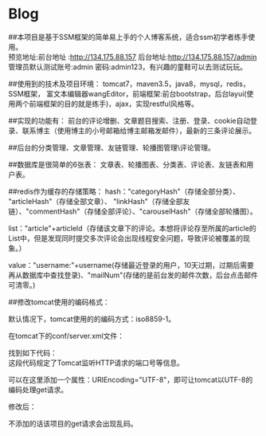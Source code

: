 # Blog
##本项目是基于SSM框架的简单易上手的个人博客系统，适合ssm初学者练手使用。    
预览地址:前台地址 :http://134.175.88.157 后台地址:http://134.175.88.157/admin    管理员默认测试账号:admin 密码:admin123，有兴趣的童鞋可以去测试玩玩。

##使用到的技术及项目环境：
tomcat7，maven3.5，java8，mysql，redis，SSM框架， 富文本编辑器wangEditor，前端框架:前台bootstrap，后台layui(使用两个前端框架的目的就是练手)，ajax，实现restful风格等。

##实现的功能有：
前台的评论增删、文章题目搜索、注册、登录、cookie自动登录、联系博主（使用博主的小号邮箱给博主邮箱发邮件），最新的三条评论展示。

##后台的分类管理、文章管理、友链管理、轮播图管理\评论管理。

##数据库是很简单的6张表：
文章表、轮播图表、分类表、评论表、友链表和用户表。

##redis作为缓存的存储策略：
hash："categoryHash"（存储全部分类）、 "articleHash"（存储全部文章）、 "linkHash"（存储全部友链）、"commentHash"（存储全部评论）、"carouselHash"（存储全部轮播图）。

list："article"+articleId（存储该文章下的评论。本想将评论存至所属的article的List中，但是发现同时提交多次评论会出现线程安全问题，导致评论被覆盖的现象。）

value："username:"+username(存储最近登录的用户，10天过期，过期后需要再从数据库中查找登录)、"mailNum"(存储的是前台发的邮件次数，后台点击邮件可清零。)

##修改tomcat使用的编码格式：

默认情况下，tomcat使用的的编码方式：iso8859-1。

在tomcat下的conf/server.xml文件：

找到如下代码：    
<Connector port="8080" protocol="HTTP/1.1" connectionTimeout="20000" redirectPort="8443" />
这段代码规定了Tomcat监听HTTP请求的端口号等信息。

可以在这里添加一个属性：URIEncoding="UTF-8"，即可让tomcat以UTF-8的编码处理get请求。

修改后：
<Connector port="8080"  protocol="HTTP/1.1" connectionTimeout="20000" redirectPort="8443" URIEncoding="UTF-8" />

不添加的话该项目的get请求会出现乱码。
